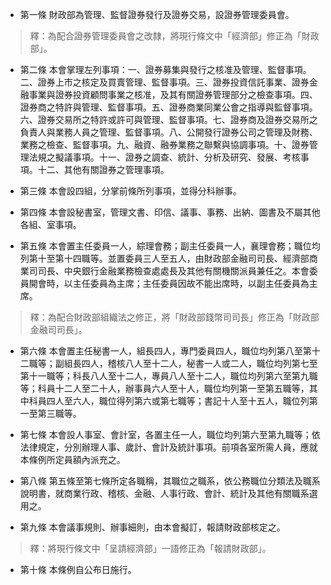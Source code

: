 * 第一條 財政部為管理、監督證券發行及證券交易，設證券管理委員會。

> 釋：為配合證券管理委員會之改隸，將現行條文中「經濟部」修正為「財政部」。

* 第二條 本會掌理左列事項：一、證券募集與發行之核准及管理、監督事項。二、證券上市之核定及買賣管理、監督事項。三、證券投資信託事業、證券金融事業與證券投資顧問事業之核准，及其有關證券管理部分之檢查事項。四、證券商之特許與管理、監督事項。五、證券商業同業公會之指導與監督事項。六、證券交易所之特許或許可與管理、監督事項。七、證券商及證券交易所之負責人與業務人員之管理、監督事項。八、公開發行證券公司之管理及財務、業務之檢查、監督事項。九、融資、融券業務之聯繫與協調事項。十、證券管理法規之擬議事項。十一、證券之調查、統計、分析及研究、發展、考核事項。十二、其他有關證券之管理事項。

* 第三條 本會設四組，分掌前條所列事項，並得分科辦事。

* 第四條 本會設秘書室，管理文書、印信、議事、事務、出納、圖書及不屬其他各組、室事項。

* 第五條 本會置主任委員一人，綜理會務；副主任委員一人，襄理會務；職位均列第十至第十四職等。並置委員三人至五人，由財政部金融司司長、經濟部商業司司長、中央銀行金融業務檢查處處長及其他有關機關派員兼任之。本會委員開會時，以主任委員為主席；主任委員因故不能出席時，以副主任委員為主席。

> 釋：為配合財政部組織法之修正，將「財政部錢幣司司長」修正為「財政部金融司司長」。

* 第六條 本會置主任秘書一人，組長四人，專門委員四人，職位均列第八至第十二職等；副組長四人，稽核八人至十二人，秘書一人或二人，職位均列第七至第十一職等；科長八人至十二人，專員八人至十二人，職位均列第六至第九職等；科員十二人至二十人，辦事員六人至十人，職位均列第一至第五職等，其中科員四人至六人，職位得列第六或第七職等；書記十人至十五人，職位列第一至第三職等。

* 第七條 本會設人事室、會計室，各置主任一人，職位均列第六至第九職等；依法律規定，分別辦理人事、歲計、會計及統計事項。前項各室所需人員，應就本條例所定員額內派充之。

* 第八條 第五條至第七條所定各職稱，其職位之職系，依公務職位分類法及職系說明書，就商業行政、稽核、金融、人事行政、會計、統計及其他有關職系選用之。

* 第九條 本會議事規則、辦事細則，由本會擬訂，報請財政部核定之。

> 釋：將現行條文中「呈請經濟部」一語修正為「報請財政部」。

* 第十條 本條例自公布日施行。

